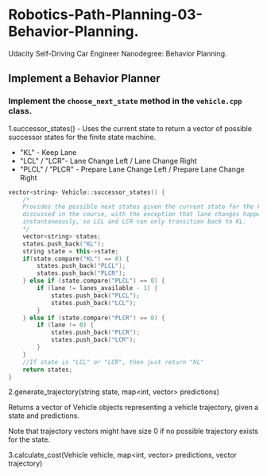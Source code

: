 # Robotics-Path-Planning-03-Behavior-Planning.
Udacity Self-Driving Car Engineer Nanodegree: Behavior Planning.

## Implement a Behavior Planner

### Implement the ``choose_next_state`` method in the ``vehicle.cpp`` class. 

1.successor_states() - Uses the current state to return a vector of possible successor states for the finite state machine.

- "KL" - Keep Lane
- "LCL" / "LCR"- Lane Change Left / Lane Change Right
- "PLCL" / "PLCR" - Prepare Lane Change Left / Prepare Lane Change Right

```cpp
vector<string> Vehicle::successor_states() {
    /*
    Provides the possible next states given the current state for the FSM 
    discussed in the course, with the exception that lane changes happen 
    instantaneously, so LCL and LCR can only transition back to KL.
    */
    vector<string> states;
    states.push_back("KL");
    string state = this->state;
    if(state.compare("KL") == 0) {
        states.push_back("PLCL");
        states.push_back("PLCR");
    } else if (state.compare("PLCL") == 0) {
        if (lane != lanes_available - 1) {
            states.push_back("PLCL");
            states.push_back("LCL");
        }
    } else if (state.compare("PLCR") == 0) {
        if (lane != 0) {
            states.push_back("PLCR");
            states.push_back("LCR");
        }
    }
    //If state is "LCL" or "LCR", then just return "KL"
    return states;
}
```

2.generate_trajectory(string state, map<int, vector<Vehicle>> predictions) 

Returns a vector of Vehicle objects representing a vehicle trajectory, given a state and predictions. 

Note that trajectory vectors might have size 0 if no possible trajectory exists for the state.

3.calculate_cost(Vehicle vehicle, map<int, vector<Vehicle>> predictions, vector<Vehicle> trajectory)
